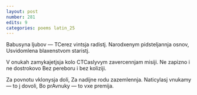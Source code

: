 ```yaml
---
layout: post
number: 281
edits: 9
categories: poems latin_25
---
```


Babusyna ljubov —
TCerez vintsja radistj. 
Narodxenym pidsteljannja osnov,
Usvidomlena blaxenstvom staristj.

V onukah zamykajetjsja kolo
CTCaslyvym zavercennjam misiji.
Ne zapizno i ne dostrokovo
Bez pereboru i bez koliziji.

Za povnotu vklonysja doli,
Za nadijne rodu zazemlennja.
Naticylasj vnukamy — to j dovoli,
Bo prAvnuky — to vxe premija.
